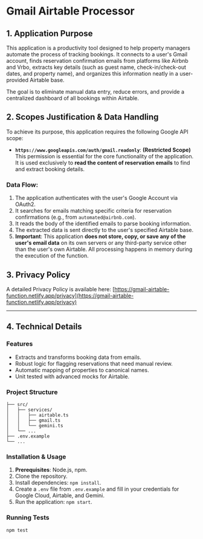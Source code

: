 # Gmail Airtable Processor

## 1. Application Purpose

This application is a productivity tool designed to help property managers automate the process of tracking bookings. It connects to a user's Gmail account, finds reservation confirmation emails from platforms like Airbnb and Vrbo, extracts key details (such as guest name, check-in/check-out dates, and property name), and organizes this information neatly in a user-provided Airtable base.

The goal is to eliminate manual data entry, reduce errors, and provide a centralized dashboard of all bookings within Airtable.

## 2. Scopes Justification & Data Handling

To achieve its purpose, this application requires the following Google API scope:

-   **`https://www.googleapis.com/auth/gmail.readonly`**: **(Restricted Scope)** This permission is essential for the core functionality of the application. It is used exclusively to **read the content of reservation emails** to find and extract booking details.

### Data Flow:

1.  The application authenticates with the user's Google Account via OAuth2.
2.  It searches for emails matching specific criteria for reservation confirmations (e.g., from `automated@airbnb.com`).
3.  It reads the body of the identified emails to parse booking information.
4.  The extracted data is sent directly to the user's specified Airtable base.
5.  **Important**: This application **does not store, copy, or save any of the user's email data** on its own servers or any third-party service other than the user's own Airtable. All processing happens in memory during the execution of the function.

## 3. Privacy Policy

A detailed Privacy Policy is available here: [https://gmail-airtable-function.netlify.app/privacy](https://gmail-airtable-function.netlify.app/privacy)

---

## 4. Technical Details

### Features
- Extracts and transforms booking data from emails.
- Robust logic for flagging reservations that need manual review.
- Automatic mapping of properties to canonical names.
- Unit tested with advanced mocks for Airtable.

### Project Structure
```
├── src/
│   ├── services/
│   │   ├── airtable.ts
│   │   ├── gmail.ts
│   │   └── gemini.ts
│   └── ...
├── .env.example
└── ...
```

### Installation & Usage

1.  **Prerequisites**: Node.js, npm.
2.  Clone the repository.
3.  Install dependencies: `npm install`.
4.  Create a `.env` file from `.env.example` and fill in your credentials for Google Cloud, Airtable, and Gemini.
5.  Run the application: `npm start`.

### Running Tests
```sh
npm test
```
